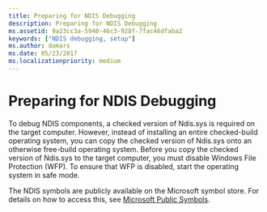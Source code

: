 ```yaml
---
title: Preparing for NDIS Debugging
description: Preparing for NDIS Debugging
ms.assetid: 9a23cc3a-5940-46c3-928f-7fac46dfaba2
keywords: ["NDIS debugging, setup"]
ms.author: domars
ms.date: 05/23/2017
ms.localizationpriority: medium
---
```


# Preparing for NDIS Debugging


To debug NDIS components, a checked version of Ndis.sys is required on the target computer. However, instead of installing an entire checked-build operating system, you can copy the checked version of Ndis.sys onto an otherwise free-build operating system. Before you copy the checked version of Ndis.sys to the target computer, you must disable Windows File Protection (WFP). To ensure that WFP is disabled, start the operating system in safe mode.

The NDIS symbols are publicly available on the Microsoft symbol store. For details on how to access this, see [Microsoft Public Symbols](microsoft-public-symbols.md).

 

 





